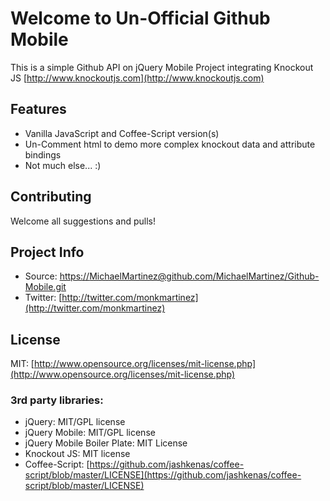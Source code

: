 # Welcome to Un-Official Github Mobile

This is a simple Github API on jQuery Mobile Project integrating Knockout JS [http://www.knockoutjs.com](http://www.knockoutjs.com)

## Features

* Vanilla JavaScript and Coffee-Script version(s)
* Un-Comment html to demo more complex knockout data and attribute bindings
* Not much else... :)

## Contributing

Welcome all suggestions and pulls!

## Project Info

* Source: [https://MichaelMartinez@github.com/MichaelMartinez/Github-Mobile.git](https://MichaelMartinez@github.com/MichaelMartinez/Github-Mobile.git)
* Twitter: [http://twitter.com/monkmartinez](http://twitter.com/monkmartinez)

## License

MIT: [http://www.opensource.org/licenses/mit-license.php](http://www.opensource.org/licenses/mit-license.php)

### 3rd party libraries:

* jQuery: MIT/GPL license
* jQuery Mobile: MIT/GPL license
* jQuery Mobile Boiler Plate: MIT License
* Knockout JS: MIT license
* Coffee-Script: [https://github.com/jashkenas/coffee-script/blob/master/LICENSE](https://github.com/jashkenas/coffee-script/blob/master/LICENSE)




